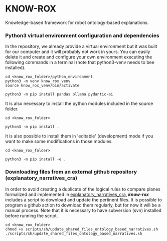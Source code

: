 # KNOW-ROX
Knowledge-based framework for robot ontology-based explanations.


### Python3 virtual environment configuration and dependencies

In the repository, we already provide a virtual environment but it was built for our computer and it will probably not work in yours. You can easily delete it and create and configure your own environment executing the following commands in a terminal (note that python3-venv needs to bee installed).

```
cd <know_rox_folder>/python_environment
python3 -m venv know_rox_venv
source know_rox_venv/bin/activate

python3 -m pip install pandas ollama pydantic-ai
```

It is also necessary to install the python modules included in the source folder. 

```
cd <know_rox_folder>

python3 -m pip install .
```

It is also possible to install them in 'editable' (development) mode if you want to make some modifications in those modules. 

```
cd <know_rox_folder>

python3 -m pip install -e .
```


### Downloading files from an external github repository (explanatory_narratives_cra)
In order to avoid creating a duplicate of the logical rules to compare planes formalized and implemented in [explanatory_narratives_cra](https://github.com/albertoOA/explanatory_narratives_cra), ***know-rox*** includes a script to download and update the pertinent files. It is possible to program a github action to download them regularly, but for now it will be a manual process. Note that it is necessary to have subversion (svn) installed before running the script. 

```
cd <know_rox_folder>
chmod +x scripts/sh/update_shared_files_ontology_based_narratives.sh 
./scripts/sh/update_shared_files_ontology_based_narratives.sh
``` 